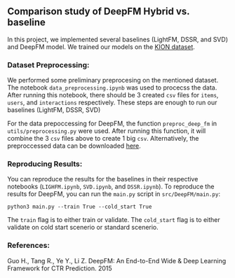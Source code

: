 ## Comparison study of DeepFM Hybrid vs. baseline

In this project, we implemented several baselines (LightFM, DSSR, and SVD) and DeepFM model. We trained our models on the [KION dataset](https://www.kaggle.com/datasets/asenin/kion-dataset). 

### Dataset Preprocessing:
We performed some preliminary preprocesing on the mentioned dataset. The notebook `data_preprocessing.ipynb` was used to procecss the data. After running this notebook, there should be 3 created `csv` files for `items`, `users`, and `interactions` respectively. These steps are enough to run our baselines (LightFM, DSSR, SVD)

For the data prepoccessing for DeepFM, the function `preproc_deep_fm` in `utils/preprocessing.py` were used. After running this function, it will combine the 3 `csv` files above to create 1 big `csv`. Alternatively, the preproccessed data can be downloaded [here](https://drive.google.com/file/d/15zfmD-qvnYPSFwPJwHUmvhQX62CDN00O/view?usp=sharing).

### Reproducing Results:

You can reproduce the results for the baselines in their respective notebooks (`LIGHFM.ipynb`, `SVD.ipynb`, and `DSSR.ipynb`). To reproduce the results for DeepFM, you can run the `main.py` script in `src/DeepFM/main.py`:

```
python3 main.py --train True --cold_start True
```

The `train` flag is to either train or validate. The `cold_start` flag is to either validate on cold start scenerio or standard scenerio. 


### References:
Guo H., Tang R., Ye Y., Li Z. DeepFM: An End-to-End Wide & Deep Learning Framework for CTR Prediction. 2015

